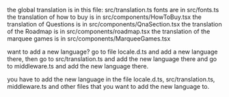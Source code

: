 

the global translation is in this file: src/translation.ts
fonts are in src/fonts.ts
the translation of how to buy is in src/components/HowToBuy.tsx
the translation of Questions is in src/components/QnaSection.tsx
the translation of the Roadmap is in src/components/roadmap.tsx
the translation of the marquee games is in src/components/MarqueeGames.tsx

want to add a new language? go to file locale.d.ts and add a new language there, then go to src/translation.ts and add the new language there and go to middleware.ts and add the new language there.

you have to add the new language in the file locale.d.ts, src/translation.ts, middleware.ts and other files that you want to add the new language to.